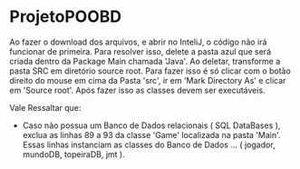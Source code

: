 # ProjetoPOOBD

Ao fazer o download dos arquivos, e abrir no InteliJ, o código não irá funcionar de primeira.
Para resolver isso, delete a pasta azul que será criada dentro da Package Main chamada 'Java'.
Ao deletar, transforme a pasta SRC em diretório source root.
Para fazer isso é só clicar com o botão direito do mouse em cima da Pasta 'src', ir em 'Mark Directory As' e clicar em 'Source root'.
Após fazer isso as classes devem ser executáveis.

Vale Ressaltar que: 
  - Caso não possua um Banco de Dados relacionais ( SQL DataBases ), exclua as linhas 89 a 93 da classe 'Game' localizada na pasta 'Main'.
    Essas linhas instanciam as classes do Banco de Dados ... ( jogador, mundoDB, topeiraDB, jmt ).
 

